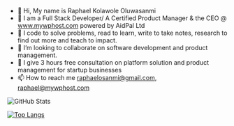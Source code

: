- 👋 Hi, My name is Raphael Kolawole Oluwasanmi 
- 🌱 I am a Full Stack Developer/ A Certified Product Manager & the CEO @ www.mywphost.com powered by AidPal Ltd 
- 👀 I code to solve problems, read to learn, write to take notes, research to find out more and teach to impact.
- 💞️ I’m looking to collaborate on software development and product management.
- 👋 I give 3 hours free consultation on platform solution and product management for startup businesses
- 📫 How to reach me raphaelosanmi@gmail.com, raphael@mywphost.com

![GitHub Stats](https://github-readme-stats.vercel.app/api?username=Rafkev&theme=radical)

[![Top Langs](https://github-readme-stats.vercel.app/api/top-langs/?username=Rafkev)](https://github.com/anuraghazra/github-readme-stats)





<!---
Rafkev/Rafkev is a ✨ special ✨ repository because its `README.md` (this file) appears on your GitHub profile.
You can click the Preview link to take a look at your changes.
--->
